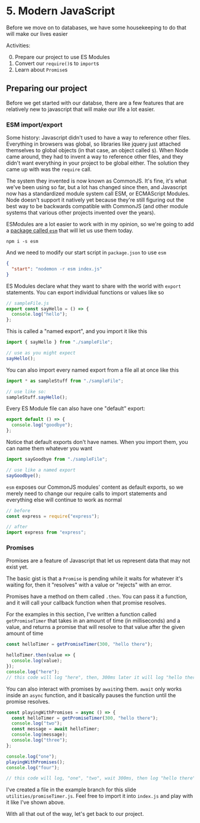 # 5. Modern JavaScript

Before we move on to databases, we have some housekeeping to do that will make our lives easier

Activities:

0. Prepare our project to use ES Modules
1. Convert our `require()`s to `import`s
1. Learn about `Promise`s

## Preparing our project

Before we get started with our databse, there are a few features that are relatively new to javascript
that will make our life a lot easier.

### ESM import/export

Some history: Javascript didn't used to have a way to reference other files. Everything in browsers was global,
so libraries like jquery just attached themselves to global objects (in that case, an object called `$`). When
Node came around, they had to invent a way to reference other files, and they didn't want everything in your project
to be global either. The solution they came up with was the `require` call.

The system they invented is now known as CommonJS. It's fine, it's what we've been using so far, but a lot has changed since then, and Javascript now has a standardized module system call ESM, or ECMAScript Modules. Node doesn't support it natively yet because they're still figuring out the best way to be backwards compatible with CommonJS (and other module systems that various other projects invented over the years).

ESModules are a lot easier to work with in my opinion, so we're going to add a [package called `esm`](https://www.npmjs.com/package/esm) that will let us use them today.

```
npm i -s esm
```

And we need to modify our start script in `package.json` to use `esm`

```JSON
{
  "start": "nodemon -r esm index.js"
}
```

ES Modules declare what they want to share with the world with `export` statements. You can export individual
functions or values like so

```javascript
// sampleFile.js
export const sayHello = () => {
  console.log("hello");
};
```

This is called a "named export", and you import it like this

```javascript
import { sayHello } from "./sampleFile";

// use as you might expect
sayHello();
```

You can also import every named export from a file all at once like this

```javascript
import * as sampleStuff from "./sampleFile";

// use like so:
sampleStuff.sayHello();
```

Every ES Module file can also have one "default" export:

```javascript
export default () => {
  console.log("goodbye");
};
```

Notice that default exports don't have names. When you import them, you can name them whatever you want

```javascript
import sayGoodbye from "./sampleFile";

// use like a named export
sayGoodbye();
```

`esm` exposes our CommonJS modules' content as default exports, so we merely need to change our require calls
to import statements and everything else will continue to work as normal

```javascript
// before
const express = require("express");

// after
import express from "express";
```

### Promises

Promises are a feature of Javascript that let us represent data that may not exist yet.

The basic gist is that a `Promise` is pending while it waits for whatever it's waiting for, then it "resolves" with a value
or "rejects" with an error.

Promises have a method on them called `.then`. You can pass it a function, and it will call your callback function
when that promise resolves.

For the examples in this section, I've written a function called `getPromiseTimer` that takes in an amount of time
(in milliseconds) and a value, and returns a promise that will resolve to that value after the given amount of time

```javascript
const helloTimer = getPromiseTimer(300, "hello there");

helloTimer.then(value => {
  console.log(value);
});
console.log("here");
// this code will log "here", then, 300ms later it will log "hello ther"
```

You can also interact with promises by `await`ing them. `await` only works inside an `async` function, and it basically
pauses the function until the promise resolves.

```javascript
const playingWithPromises = async () => {
  const helloTimer = getPromiseTimer(300, "hello there");
  console.log("two");
  const message = await helloTimer;
  console.log(message);
  console.log("three");
};

console.log("one");
playingWithPromises();
console.log("four");

// this code will log, "one", "two", wait 300ms, then log "hello there", "three", "four"
```

I've created a file in the example branch for this slide `utilities/promiseTimer.js`. Feel free to import
it into `index.js` and play with it like I've shown above.

With all that out of the way, let's get back to our project.
